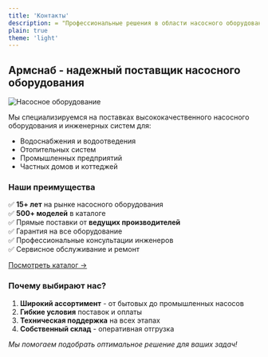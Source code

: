 ```yaml
---
title: 'Контакты'
description: = "Профессиональные решения в области насосного оборудования"
plain: true
theme: 'light'
---
```



## Армснаб - надежный поставщик насосного оборудования

![Насосное оборудование](https://allxx88.github.io/armarost/images/pog_nasos.png)

Мы специализируемся на поставках высококачественного насосного оборудования и инженерных систем для:

- Водоснабжения и водоотведения
- Отопительных систем
- Промышленных предприятий
- Частных домов и коттеджей

### Наши преимущества

✅ **15+ лет** на рынке насосного оборудования  
✅ **500+ моделей** в каталоге  
✅ Прямые поставки от **ведущих производителей**  
✅ Гарантия на все оборудование  
✅ Профессиональные консультации инженеров  
✅ Сервисное обслуживание и ремонт  

[Посмотреть каталог →](/catalog)

### Почему выбирают нас?

1. **Широкий ассортимент** - от бытовых до промышленных насосов
2. **Гибкие условия** поставок и оплаты
3. **Техническая поддержка** на всех этапах
4. **Собственный склад** - оперативная отгрузка

*Мы помогаем подобрать оптимальное решение для ваших задач!*

